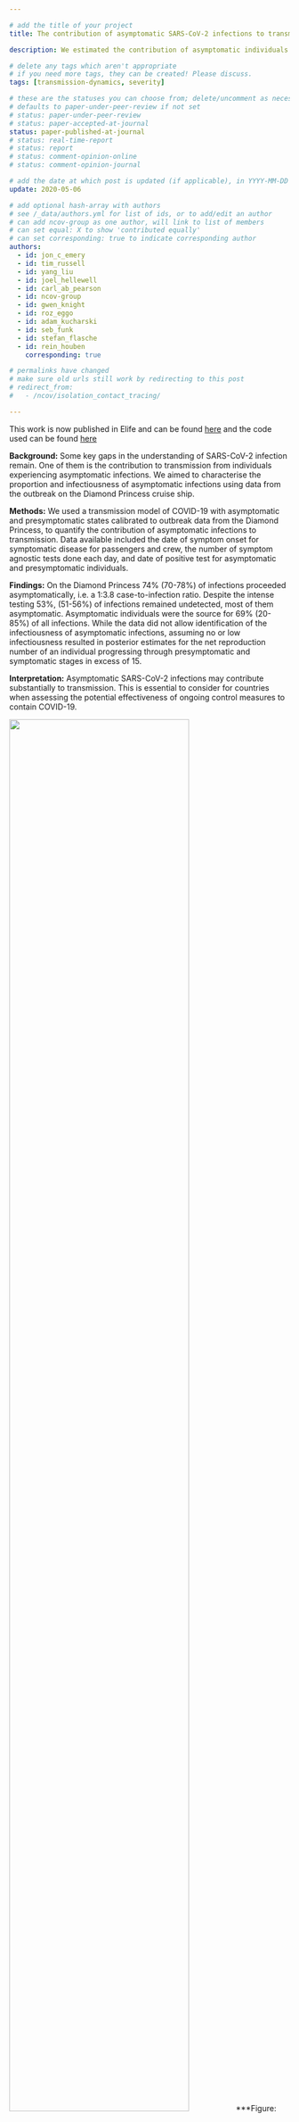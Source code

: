```yaml
---

# add the title of your project
title: The contribution of asymptomatic SARS-CoV-2 infections to transmission - a model-based analysis of the Diamond Princess outbreak

description: We estimated the contribution of asymptomatic individuals in spreading COVID-19.

# delete any tags which aren't appropriate
# if you need more tags, they can be created! Please discuss.
tags: [transmission-dynamics, severity] 

# these are the statuses you can choose from; delete/uncomment as necessary
# defaults to paper-under-peer-review if not set
# status: paper-under-peer-review
# status: paper-accepted-at-journal
status: paper-published-at-journal
# status: real-time-report
# status: report
# status: comment-opinion-online
# status: comment-opinion-journal

# add the date at which post is updated (if applicable), in YYYY-MM-DD
update: 2020-05-06

# add optional hash-array with authors
# see /_data/authors.yml for list of ids, or to add/edit an author
# can add ncov-group as one author, will link to list of members
# can set equal: X to show 'contributed equally'
# can set corresponding: true to indicate corresponding author
authors:
  - id: jon_c_emery
  - id: tim_russell
  - id: yang_liu
  - id: joel_hellewell
  - id: carl_ab_pearson
  - id: ncov-group
  - id: gwen_knight
  - id: roz_eggo
  - id: adam_kucharski
  - id: seb_funk
  - id: stefan_flasche
  - id: rein_houben  
    corresponding: true

# permalinks have changed
# make sure old urls still work by redirecting to this post
# redirect_from:
#   - /ncov/isolation_contact_tracing/

---
```


This work is now published in Elife and can be found [here](https://elifesciences.org/articles/58699) and the code used can be found [here](https://github.com/thimotei/covid19_asymptomatic_trans)

**Background:** Some key gaps in the understanding of SARS-CoV-2 infection remain. One of them is the contribution to transmission from individuals experiencing asymptomatic infections. We aimed to characterise the proportion and infectiousness of asymptomatic infections using data from the outbreak on the Diamond Princess cruise ship. 

**Methods:** We used a transmission model of COVID-19 with asymptomatic and presymptomatic states calibrated to outbreak data from the Diamond Princess, to quantify the contribution of asymptomatic infections to transmission. Data available included the date of symptom onset for symptomatic disease for passengers and crew, the number of symptom agnostic tests done each day, and date of positive test for asymptomatic and presymptomatic individuals. 

**Findings:** On the Diamond Princess 74% (70-78%) of infections proceeded asymptomatically, i.e. a 1:3.8 case-to-infection ratio. Despite the intense testing 53%, (51-56%) of infections remained undetected, most of them asymptomatic. Asymptomatic individuals were the source for 69% (20-85%) of all infections. While the data did not allow identification of the infectiousness of asymptomatic infections, assuming no or low infectiousness resulted in posterior estimates for the net reproduction number of an individual progressing through presymptomatic and symptomatic stages in excess of 15. 

**Interpretation:** Asymptomatic SARS-CoV-2 infections may contribute substantially to transmission. This is essential to consider for countries when assessing the potential effectiveness of ongoing control measures to contain COVID-19.

<img src="figures/asymp-transmission.png" width="80%" />
***Figure: A)** Prior (blue) and posterior (red) probability distribution for the proportion progressing to asymptomatic infections. **B)** Prior (blue) and posterior (red) probability distribution for the relative infectiousness of asymptomatic infections. **C)** number of asymptomatic infections and symptomatic cases detected (dark red) and not detected (light red) in the outbreak. Error bars indicate 95% posterior intervals). **D)** Posterior probability distribution for proportion of transmission that is from asymptomatic individuals. Dotted lines show median and interquartile range.*
